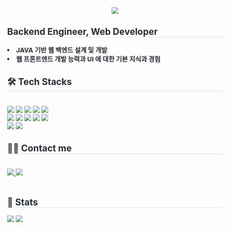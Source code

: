 <div align= "center">
    <img src="https://capsule-render.vercel.app/api?type=waving&color=94c2ff&height=120&text=&animation=&fontColor=000000&fontSize=70" />
    </div>
    <div style="text-align: left;"> 
    <h2 style="border-bottom: 1px solid #d8dee4; color: #282d33;"> Backend Engineer, Web Developer </h2>  
    <div style="font-weight: 700; font-size: 15px; text-align: left; color: #282d33;"> <li> JAVA 기반 웹 백엔드 설계 및 개발</li><li> 웹 프론트엔드 개발 능력과 UI 에 대한 기본 지식과 경험 </div> 
    </div>
    <div style="text-align: left;">
    <h2 style="border-bottom: 1px solid #d8dee4; color: #282d33;"> 🛠️ Tech Stacks </h2> <br> 
    <div style="margin: ; text-align: left;" "text-align: left;"> <img src="https://img.shields.io/badge/Java-007396?style=for-the-badge&logo=Java&logoColor=white">
          <img src="https://img.shields.io/badge/Javascript-F7DF1E?style=for-the-badge&logo=Javascript&logoColor=white">
          <img src="https://img.shields.io/badge/MySQL-4479A1?style=for-the-badge&logo=MySQL&logoColor=white">
          <img src="https://img.shields.io/badge/Oracle-F80000?style=for-the-badge&logo=Oracle&logoColor=white">
          <img src="https://img.shields.io/badge/HTML5-E34F26?style=for-the-badge&logo=HTML5&logoColor=white">
          <br/><img src="https://img.shields.io/badge/CSS3-1572B6?style=for-the-badge&logo=CSS3&logoColor=white">
          <img src="https://img.shields.io/badge/React-61DAFB?style=for-the-badge&logo=React&logoColor=white">
          <img src="https://img.shields.io/badge/Spring-6DB33F?style=for-the-badge&logo=Spring&logoColor=white">
          <img src="https://img.shields.io/badge/Spring Boot-6DB33F?style=for-the-badge&logo=Spring Boot&logoColor=white">
          <img src="https://img.shields.io/badge/Apache Tomcat-F8DC75?style=for-the-badge&logo=Apache Tomcat&logoColor=white">
          <br/><img src="https://img.shields.io/badge/Jenkins-D24939?style=for-the-badge&logo=Jenkins&logoColor=white">
          <img src="https://img.shields.io/badge/jQuery-0769AD?style=for-the-badge&logo=jQuery&logoColor=white">
          </div>
    </div>
    <div style="text-align: left;">
    <h2 style="border-bottom: 1px solid #d8dee4; color: #282d33;"> 🧑‍💻 Contact me </h2> <br> 
    <div style="text-align: left;"> <a href=https://koyulim.tistory.com/> <img src="https://img.shields.io/badge/Tistory-000000?style=for-the-badge&logo=Tistory&logoColor=white&link=https://koyulim.tistory.com/"> </a>
         <a href=https://right-giant-fe6.notion.site/8052884b39894a728be1b17d46f0f4c9> <img src="https://img.shields.io/badge/Notion-000000?style=for-the-badge&logo=Notion&logoColor=white&link=https://right-giant-fe6.notion.site/8052884b39894a728be1b17d46f0f4c9"> </a>
          </div>  <br> 
    <div style="text-align: left;">  </div> 
    </div>
    <div style="text-align: left;"> 
    <h2 style="border-bottom: 1px solid #d8dee4; color: #282d33;"> 🏅 Stats </h2> <div style="text-align: left;"> <img src="https://github-readme-stats.vercel.app/api?username=koyulim&bg_color=60,a3cbff,b3bbff&title_color=ffffff&text_color=ffffff"
         /> <img src="https://github-readme-stats.vercel.app/api/top-langs/?username=koyulim&layout=compact&bg_color=60,a3cbff,b3bbff&title_color=ffffff&text_color=ffffff"
           /> </div> 
    </div>
    

